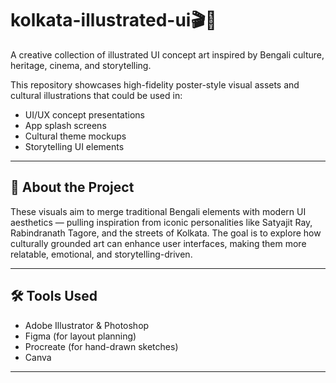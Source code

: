 # kolkata-illustrated-ui🎬🌆


A creative collection of illustrated UI concept art inspired by Bengali culture, heritage, cinema, and storytelling.

This repository showcases high-fidelity poster-style visual assets and cultural illustrations that could be used in:
- UI/UX concept presentations
- App splash screens
- Cultural theme mockups
- Storytelling UI elements

---

## 🎨 About the Project

These visuals aim to merge traditional Bengali elements with modern UI aesthetics — pulling inspiration from iconic personalities like Satyajit Ray, Rabindranath Tagore, and the streets of Kolkata. The goal is to explore how culturally grounded art can enhance user interfaces, making them more relatable, emotional, and storytelling-driven.

---

## 🛠 Tools Used

- Adobe Illustrator & Photoshop
- Figma (for layout planning)
- Procreate (for hand-drawn sketches)
- Canva

---



